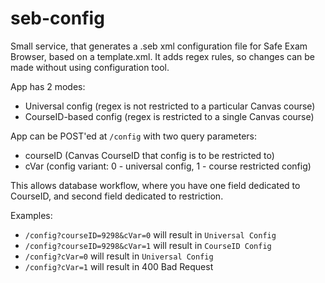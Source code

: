 # seb-config

Small service, that generates a .seb xml configuration file for Safe Exam Browser, based on a template.xml.
It adds regex rules, so changes can be made without using configuration tool.

App has 2 modes:

- Universal config (regex is not restricted to a particular Canvas course)
- CourseID-based config (regex is restricted to a single Canvas course)

App can be POST'ed at `/config` with two query parameters:
- courseID (Canvas CourseID that config is to be restricted to)
- cVar (config variant: 0 - universal config, 1 - course restricted config)

This allows database workflow, where you have one field dedicated to CourseID,
and second field dedicated to restriction.

Examples:
- `/config?courseID=9298&cVar=0` will result in `Universal Config`
- `/config?courseID=9298&cVar=1` will result in `CourseID Config`
- `/config?cVar=0` will result in `Universal Config`
- `/config?cVar=1` will result in 400 Bad Request

